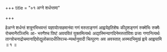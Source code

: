 +++
title = "०१ अग्ने शर्धन्तमा"

+++

हेअग्ने शर्धन्तं शत्रूनभिभवन्तं यज्ञायोत्सहमानंवा गणं मरुताङ्गणं आह्वयेइतिशेषः कीदृशङ्गणं रुक्मेभिः रुक्मैः रोचमानैरञ्जिभिः आ- भरणैश्च पिष्टं अवयवितं युक्तमित्यर्थः अद्यास्मिन्यागदिनेमरुतांविशः प्रजाः गणानित्यर्थः तान्त्रोचनाद्रोचमानाद्दिवोद्युलोकादधीतिपञ्च-म्यर्थानुवादी चित्पूरणः अव अवस्तात् अस्मदभिमुखं ह्वये आह्वयामि ॥ १ ॥